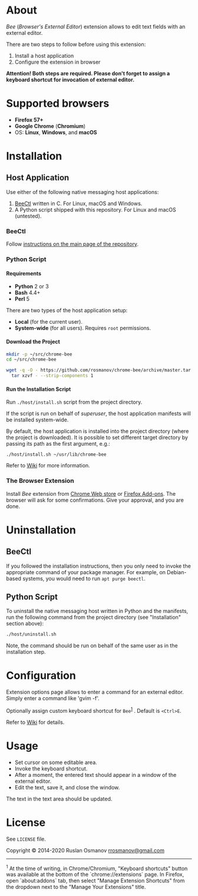 # About

*Bee* (_Browser's External Editor_) extension allows to edit text fields with an external editor.

There are two steps to follow before using this extension:
1. Install a host application
2. Configure the extension in browser

**Attention! Both steps are required. Please don't forget to assign a keyboard shortcut for invocation of external editor.**

# Supported browsers

- **Firefox 57+**
- **Google Chrome** (**Chromium**)
- OS: **Linux**, **Windows**, and **macOS**

# Installation

## Host Application

Use either of the following native messaging host applications:

1) [BeeCtl](https://github.com/rosmanov/bee-host) written in C. For Linux, macOS and Windows.
2) A Python script shipped with this repository. For Linux and macOS (untested).

### BeeCtl

Follow [instructions on the main page of the repository](https://github.com/rosmanov/bee-host).

### Python Script

#### Requirements

- **Python** 2 or 3
- **Bash** 4.4+
- **Perl** 5

There are two types of the host application setup:

- **Local** (for the current user).
- **System-wide** (for all users). Requires `root` permissions.

#### Download the Project

```bash
mkdir -p ~/src/chrome-bee
cd ~/src/chrome-bee

wget -q -O - https://github.com/rosmanov/chrome-bee/archive/master.tar.gz | \
  tar xzvf - --strip-components 1
```

#### Run the Installation Script

Run `./host/install.sh` script from the project directory.

If the script is run on behalf of *superuser*, the host application manifests will be installed system-wide.

By default, the host application is installed into the project directory (where the project is downloaded). It is possible to set different target directory by passing its path as the first argument, e.g.:

```
./host/install.sh ~/usr/lib/chrome-bee
```
Refer to [Wiki](https://github.com/rosmanov/chrome-bee/wiki/Installing-Host-Application) for more information.

### The Browser Extension

Install _Bee_ extension from [Chrome Web store](https://chrome.google.com/webstore/) or [Firefox Add-ons](https://addons.mozilla.org/en-US/firefox/addon/external-editor/). The browser will ask for some confirmations. Give your approval, and you are done.

# Uninstallation

## BeeCtl

If you followed the installation instructions, then you only need to invoke the appropriate command of your package manager. For example, on Debian-based systems, you would need to run `apt purge beectl`. 

## Python Script

To uninstall the native messaging host written in Python and the manifests, run the following command from the project directory (see "Installation" section above):

```bash
./host/uninstall.sh
```

Note, the command should be run on behalf of the same user as in the installation step.

# Configuration

Extension options page allows to enter a command for an external editor. Simply enter a command like 'gvim -f'.

Optionally assign custom keyboard shortcut for `Bee`<sup>[1](#footnote-kbd)</sup>
. Default is `<Ctrl>E`.

Refer to [Wiki](https://github.com/rosmanov/chrome-bee/wiki/Configuration) for details.

# Usage

- Set cursor on some editable area.
- Invoke the keyboard shortcut.
- After a moment, the entered text should appear in a window of the external editor.
- Edit the text, save it, and close the window.

The text in the text area should be updated.

# License

See `LICENSE` file.

Copyright © 2014-2020 Ruslan Osmanov <rrosmanov@gmail.com>

----

<p>
  <sup><a name="footnote-kbd">1</a></sup> At the time of writing, in Chrome/Chromium, "Keyboard shortcuts" button was available at the bottom of the `chrome://extensions` page. In Firefox, open `about:addons` tab, then select "Manage Extension Shortcuts" from the dropdown next to the "Manage Your Extensions" title.
</p>
